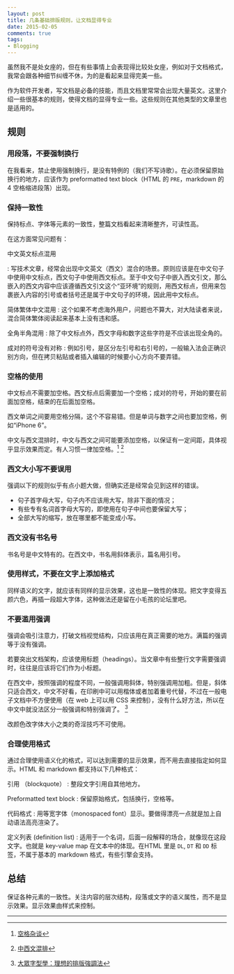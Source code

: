 ```yaml
---
layout: post
title: 几条基础排版规则，让文档显得专业
date: 2015-02-05
comments: true
tags:
- Blogging 
---
```


虽然我不是处女座的，但在有些事情上会表现得比较处女座，例如对于文档格式，我常会跟各种细节纠缠不休，为的是看起来显得完美一些。

作为软件开发者，写文档是必备的技能，而且文档里常常会出现大量英文。这里介绍一些很基本的规则，使得文档的显得专业一些。这些规则在其他类型的文章里也是适用的。

## 规则

### 用段落，不要强制换行

在我看来，禁止使用强制换行，是没有特例的（我们不写诗歌）。在必须保留原始换行的地方，应该作为 preformatted text block（HTML 的 `PRE`，markdown 的 4 空格缩进段落）出现。

### 保持一致性

保持标点、字体等元素的一致性，整篇文档看起来清晰整齐，可读性高。

在这方面常见问题有：

中文英文标点混用

: 写技术文章，经常会出现中文英文（西文）混合的场景。原则应该是在中文句子中使用中文标点，西文句子中使用西文标点。至于中文句子中嵌入西文引文，那么嵌入的西文内容中应该遵循西文引文这个“亚环境”的规则，用西文标点，但用来包裹嵌入内容的引号或者括号还是属于中文句子的环境，因此用中文标点。

简体繁体中文混用
: 这个如果不考虑海外用户，问题也不算大，对大陆读者来说，混合简体繁体阅读起来基本上没有违和感。

全角半角混用
: 除了中文标点外，西文字母和数字这些字符是不应该出现全角的。

成对的符号没有对称
: 例如引号，是区分左引号和右引号的，一般输入法会正确识别方向，但在拷贝粘贴或者插入编辑的时候要小心方向不要弄错。

### 空格的使用

中文标点不需要加空格。西文标点后需要加一个空格；成对的符号，开始的要在前面加空格，结束的在后面加空格。

西文单词之间要用空格分隔，这个不容易错。但是单词与数字之间也要加空格，例如“iPhone 6”。

中文与西文混排时，中文与西文之间可能要添加空格，以保证有一定间距，具体视乎显示效果而定。有人习惯一律加空格。[^1] [^2]
 
[^1]:[空格杂谈](http://www.geekpark.net/topics/193278)  
[^2]:[中西文混排](http://blog.acgtyrant.com/chinese-western-mixed-typesetting.html)

### 西文大小写不要误用

强调以下的规则似乎有点小题大做，但确实还是经常会见到这样的错误。

- 句子首字母大写，句子内不应该用大写，除非下面的情况；
- 有些专有名词首字母大写的，即使用在句子中间也要保留大写；
- 全部大写的缩写，放在哪里都不能变成小写。

### 西文没有书名号

书名号是中文特有的。在西文中，书名用斜体表示，篇名用引号。

### 使用样式，不要在文字上添加格式

同样语义的文字，就应该有同样的显示效果，这也是一致性的体现。把文字变得五颜六色，再插一段超大字体，这种做法还是留在小毛孩的论坛里吧。

### 不要滥用强调

强调会吸引注意力，打破文档视觉结构，只应该用在真正需要的地方。满篇的强调等于没有强调。

若要突出文档架构，应该使用标题（headings）。当文章中有些整行文字需要强调时，往往是应该将它们作为小标题。

在西文中，按照强调的程度不同，一般强调用斜体，特别强调用加粗。但是，斜体只适合西文，中文不好看，在印刷中可以用楷体或者加着重号代替，不过在一般电子文档中不方便使用（在 web 上可以用 CSS 来控制），没有什么好方法，所以在中文中就没法区分一般强调和特别强调了。 [^3]

[^3]:[大眾字型學：理想的排版強調法](http://blog.justfont.com/2014/01/popular-typography-4/)

改颜色改字体大小之类的奇淫技巧不可使用。

### 合理使用格式

通过合理使用语义化的格式，可以达到需要的显示效果，而不用去直接指定如何显示。HTML 和 markdown 都支持以下几种格式：

引用 （blockquote）
: 整段文字引用自其他地方。

Preformatted text block
: 保留原始格式，包括换行，空格等。

代码格式
: 用等宽字体（monospaced font）显示。要做得漂亮一点就是加上自动语法高亮渲染了。

定义列表 (definition list)
: 适用于一个名词，后面一段解释的场合，就像现在这段文字。也就是 key-value map 在文本中的体现。在HTML 里是 `DL`, `DT` 和 `DD` 标签，不属于基本的 markdown 格式，有些引擎会支持。


## 总结

保证各种元素的一致性。关注内容的层次结构，段落或文字的语义属性，而不是显示效果。显示效果由样式来控制。

----